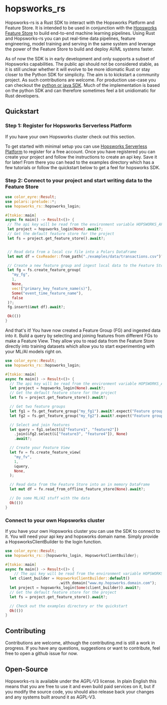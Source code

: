 # hopsworks_rs

Hopsworks-rs is a Rust SDK to interact with the Hopsworks Platform and Feature Store. It is intended to be used in conjunction with the [Hopsworks Feature Store](https://www.hopsworks.ai/the-ml-platform-for-batch-and-real-time-data) to build end-to-end machine learning pipelines. Using Rust and Hopsworks-rs you can put real-time data pipelines, feature engineering, model training and serving in the same system and leverage the power of the Feature Store to build and deploy AI/ML systems faster.

As of now the SDK is in early development and only supports a subset of Hopsworks capabilities. The public api should not be considered stable, as it is still unclear whether it will evolve to be more idiomatic Rust or stay closer to the Python SDK for simplicity. The aim is to kickstart a community project. As such contributions are welcome. For production use-case you can checkout the [python or java SDK](https://pypi.org/project/hopsworks/). Much of the implementation is based on the python SDK and can therefore sometimes feel a bit unidiomatic for Rust developers.

## Quickstart

### Step 1: Register for Hopsworks Serverless Platform

If you have your own Hopsworks cluster check out this section.

To get started with minimal setup you can use [Hopsworks Serverless Platform](https://app.hopsworks.ai/) to register for a free account. Once you have registered you can create your project and follow the instructions to create an api key. Save it for later! From there you can head to the examples directory which has a few tutorials or follow the quickstart below to get a feel for hopsworks SDK.

### Step 2: Connect to your project and start writing data to the Feature Store

```rust
use color_eyre::Result;
use polars::prelude::*;
use hopsworks_rs::hopsworks_login;

#[tokio::main]
async fn main() -> Result<()> {
 // The api key will be read from the environment variable HOPSWORKS_API_KEY
 let project = hopsworks_login(None).await?;
 // Get the default feature store for the project
 let fs = project.get_feature_store().await?;


 // Read data from a local csv file into a Polars DataFrame
 let mut df = CsvReader::from_path("./examples/data/transactions.csv")?.finish()?;

 // Create a new feature group and ingest local data to the Feature Store
 let fg = fs.create_feature_group(
   "my_fg",
   1,
   None,
   vec!["primary_key_feature_name(s)"],
   Some("event_time_feature_name"),
   false
 )?;
 fg.insert(&mut df).await?;

 Ok(())
}
```

And that's it! You have now created a Feature Group (FG) and ingested data into it. Build a query by selecting and joining features from different FGs to make a Feature View. They allow you to read data from the Feature Store directly into training datasets which allow you to start experimenting with your ML/AI models right on.

```rust
use color_eyre::Result;
use hopsworks_rs::hopsworks_login;

#[tokio::main]
async fn main() -> Result<()> {
  // The api key will be read from the environment variable HOPSWORKS_API_KEY
  let project = hopsworks_login(None).await?;
  // Get the default feature store for the project
  let fs = project.get_feature_store().await?;

  // Get two feature groups
  let fg1 = fs.get_feature_group("my_fg1").await?.expect("Feature group not found");
  let fg2 = fs.get_feature_group("my_fg2").await?.expect("Feature group not found");

  // Select and join features
  let query = fg1.select(&["feature1", "feature2"])
    .join(&fg2.select(&["feature3", "feature4"]), None)
    .await?;

  // Create your Feature View
  let fv = fs.create_feature_view(
    "my_fv",
    1,
    &query,
    None,
  );

  // Read data from the Feature Store into an in memory DataFrame
  let mut df = fv.read_from_offline_feature_store(None).await?;

  // Do some ML/AI stuff with the data
  Ok(())
}
```

### Connect to your own Hopsworks cluster

If you have your own Hopsworks cluster you can use the SDK to connect to it. You will need your api key and hopsworks domain name. Simply provide a HopsworksClientBuilder to the login function.

```rust
use color_eyre::Result;
use hopsworks_rs::{hopsworks_login, HopsworksClientBuilder};

#[tokio::main]
async fn main() -> Result<()> {
    // The api key will be read from the environment variable HOPSWORKS_API_KEY
  let client_builder = HopsworksClientBuilder::default()
                        .with_domain("www.my.hopsworks.domain.com");
  let project = hopsworks_login(Some(client_builder)).await?;
  // Get the default feature store for the project
  let fs = project.get_feature_store().await?;

  // Check out the examples directory or the quickstart
  Ok(())
}
```

## Contributing

Contributions are welcome, although the contributing.md is still a work in progress. If you have any questions, suggestions or want to contribute, feel free to open a github issue for now.

## Open-Source

Hopsworks-rs is available under the AGPL-V3 license. In plain English this means that you are free to use it and even build paid services on it, but if you modify the source code, you should also release back your changes and any systems built around it as AGPL-V3.
